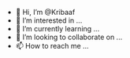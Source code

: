 - 👋 Hi, I’m @Kribaaf
- 👀 I’m interested in ...
- 🌱 I’m currently learning ...
- 💞️ I’m looking to collaborate on ...
- 📫 How to reach me ...

<!---
Kribaaf/Kribaaf is a ✨ special ✨ repository because its `README.md` (this file) appears on your GitHub profile.
You can click the Preview link to take a look at your changes.
--->

